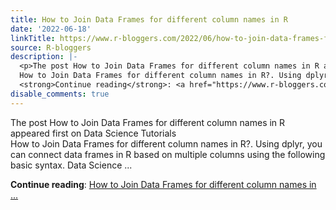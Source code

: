 ```yaml
---
title: How to Join Data Frames for different column names in R
date: '2022-06-18'
linkTitle: https://www.r-bloggers.com/2022/06/how-to-join-data-frames-for-different-column-names-in-r/
source: R-bloggers
description: |-
  <p>The post How to Join Data Frames for different column names in R appeared first on Data Science Tutorials<br />
  How to Join Data Frames for different column names in R?. Using dplyr, you can connect data frames in R based on multiple columns using the following basic syntax. Data Science ...</p>
  <strong>Continue reading</strong>: <a href="https://www.r-bloggers.com/2022/06/how-to-join-data-frames-for-different-column-names-in-r/">How to Join Data Frames for different column names in ...
disable_comments: true
---
```

<p>The post How to Join Data Frames for different column names in R appeared first on Data Science Tutorials<br />
How to Join Data Frames for different column names in R?. Using dplyr, you can connect data frames in R based on multiple columns using the following basic syntax. Data Science ...</p>
<strong>Continue reading</strong>: <a href="https://www.r-bloggers.com/2022/06/how-to-join-data-frames-for-different-column-names-in-r/">How to Join Data Frames for different column names in ...